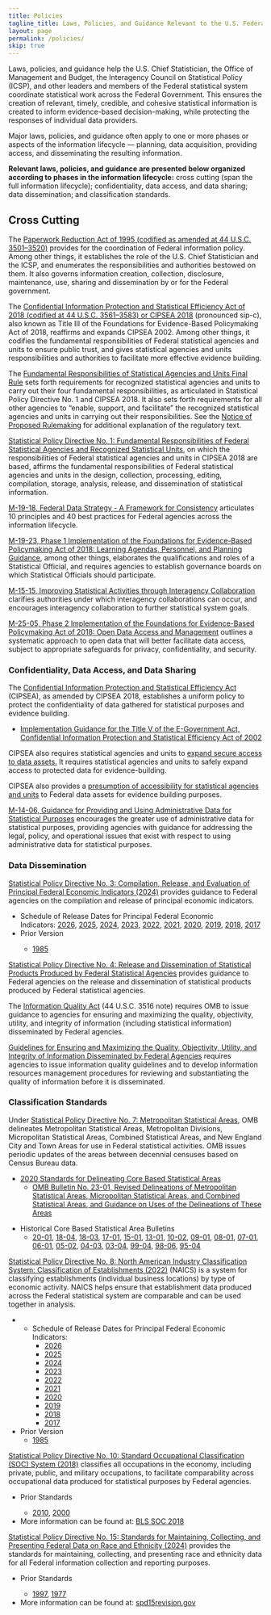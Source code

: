 ```yaml
---
title: Policies
tagline_title: Laws, Policies, and Guidance Relevant to the U.S. Federal Statistical System
layout: page
permalink: /policies/
skip: true
---
```

<p>Laws, policies, and guidance help the U.S. Chief Statistician, the Office of Management and Budget, the Interagency Council on Statistical Policy (ICSP), and other leaders and members of the Federal statistical system coordinate statistical work across the Federal Government. This ensures the creation of relevant, timely, credible, and cohesive statistical information is created to inform evidence-based decision-making, while protecting the responses of individual data providers.</p>

<p>Major laws, policies, and guidance often apply to one or more phases or aspects of the information lifecycle &mdash; planning, data acquisition, providing access, and disseminating the resulting information.</p>

<p><strong>Relevant laws, policies, and guidance are presented below organized according to phases in the information lifecycle:</strong> cross cutting (span the full information lifecycle); confidentiality, data access, and data sharing; data dissemination; and classification standards.</p>

<h2 class="font-serif-lg">Cross Cutting</h2>

<p>The <a href="https://uscode.house.gov/view.xhtml?path=/prelim@title44/chapter35&edition=prelim" class="usa-link--external" target="_blank" rel="noopener" >Paperwork Reduction Act of 1995 (codified as amended at 44 U.S.C. 3501–3520)</a> provides for the coordination of Federal information policy. Among other things, it establishes the role of the U.S. Chief Statistician and the ICSP, and enumerates the responsibilities and authorities bestowed on them. It also governs information creation, collection, disclosure, maintenance, use, sharing and dissemination by or for the Federal government.</p>

<p>The <a href="https://uscode.house.gov/view.xhtml?path=%2Fprelim%40title44%2Fchapter35%2Fsubchapter3&edition=prelim" class="usa-link--external" target="_blank" rel="noopener" >Confidential Information Protection and Statistical Efficiency Act of 2018 (codified at 44 U.S.C. 3561–3583) or CIPSEA 2018</a> (pronounced sip-c), also known as Title III of the Foundations for Evidence-Based Policymaking Act of 2018, reaffirms and expands CIPSEA 2002. Among other things, it codifies the fundamental responsibilities of Federal statistical agencies and units to ensure public trust, and gives statistical agencies and units responsibilities and authorities to facilitate more effective evidence building.</p>

<p>The <a href="https://www.federalregister.gov/public-inspection/2024-23536/fundamental-responsibilities-of-recognized-statistical-agencies-and-units" target="_blank" rel="noopener" class="usa-link--external">Fundamental Responsibilities of Statistical Agencies and Units Final Rule</a> sets forth requirements for recognized statistical agencies and units to carry out their four fundamental responsibilities, as articulated in Statistical Policy Directive No. 1 and CIPSEA 2018. It also sets forth requirements for all other agencies to “enable, support, and facilitate” the recognized statistical agencies and units in carrying out their responsibilities. See the <a href="https://www.federalregister.gov/documents/2023/08/18/2023-17664/fundamental-responsibilities-of-recognized-statistical-agencies-and-units" target="_blank" rel="noopener" class="usa-link--external">Notice of Proposed Rulemaking</a> for additional explanation of the regulatory text.</p>

<p><a href="http://www.gpo.gov/fdsys/pkg/FR-2014-12-02/pdf/2014-28326.pdf" class="usa-link--external" target="_blank" rel="noopener" >Statistical Policy Directive No. 1: Fundamental Responsibilities of Federal Statistical Agencies and Recognized Statistical Units</a>, on which the responsibilities of Federal statistical agencies and units in CIPSEA 2018 are based, affirms the fundamental responsibilities of Federal statistical agencies and units in the design, collection, processing, editing, compilation, storage, analysis, release, and dissemination of statistical information.</p>

<p><a href="https://www.whitehouse.gov/wp-content/uploads/2019/06/M-19-18.pdf" class="usa-link--external" target="_blank" rel="noopener" >M-19-18, Federal Data Strategy - A Framework for Consistency</a> articulates 10 principles and 40 best practices for Federal agencies across the information lifecycle.</p>

<p><a href="https://www.whitehouse.gov/wp-content/uploads/2019/07/M-19-23.pdf" class="usa-link--external" target="_blank" rel="noopener" >M-19-23, Phase 1 Implementation of the Foundations for Evidence-Based Policymaking Act of 2018: Learning Agendas, Personnel, and Planning Guidance</a>, among other things, elaborates the qualifications and roles of a Statistical Official, and requires agencies to establish governance boards on which Statistical Officials should participate.</p>

<p><a href="https://www.whitehouse.gov/wp-content/uploads/legacy_drupal_files/omb/memoranda/2015/m-15-15.pdf" class="usa-link--external" target="_blank" rel="noopener" >M-15-15, Improving Statistical Activities through Interagency Collaboration</a> clarifies authorities under which interagency collaborations can occur, and encourages interagency collaboration to further statistical system goals.</p>

<p><a href="https://www.whitehouse.gov/wp-content/uploads/2025/01/M-25-05-Phase-2-Implementation-of-the-Foundations-for-Evidence-Based-Policymaking-Act-of-2018-Open-Government-Data-Access-and-Management-Guidance.pdf" class="usa-link--external" target="_blank" rel="noopener" >M-25-05, Phase 2 Implementation of the Foundations for Evidence-Based Policymaking Act of 2018: Open Data Access and Management</a> outlines a systematic approach to open data that will better facilitate data access, subject to appropriate safeguards for privacy, confidentiality, and security.</p>

<h3 class="font-serif-lg">Confidentiality, Data Access, and Data Sharing</h3>

<p>The <a href="https://uscode.house.gov/view.xhtml?path=%2Fprelim%40title44%2Fchapter35%2Fsubchapter3&edition=prelim" class="usa-link--external" target="_blank" rel="noopener" >Confidential Information Protection and Statistical Efficiency Act</a> (CIPSEA), as amended by CIPSEA 2018, establishes a uniform policy to protect the confidentiality of data gathered for statistical purposes and evidence building.
<ul class="usa-list">
  <li><a href="https://www.govinfo.gov/content/pkg/FR-2007-06-15/pdf/E7-11542.pdf" class="usa-link--external" target="_blank" rel="noopener" >Implementation Guidance for the Title V of the E-Government Act, Confidential Information Protection and Statistical Efficiency Act of 2002</a></li>
</ul>
</p>

<p>CIPSEA also requires statistical agencies and units to <a href="https://www.govinfo.gov/content/pkg/USCODE-2018-title44/pdf/USCODE-2018-title44-chap35-subchapIII-partD-sec3582.pdf" class="usa-link--external" target="_blank" rel="noopener" >expand secure access to data assets.</a> It requires statistical agencies and units to safely expand access to protected data for evidence-building.</p>

<p>CIPSEA also provides a <a href="https://www.govinfo.gov/content/pkg/USCODE-2018-title44/pdf/USCODE-2018-title44-chap35-subchapIII-partD-sec3581.pdf" class="usa-link--external" target="_blank" rel="noopener" >presumption of accessibility for statistical agencies and units</a> to Federal data assets for evidence building purposes.</p>

<p><a href="https://www.whitehouse.gov/wp-content/uploads/legacy_drupal_files/omb/memoranda/2014/m-14-06.pdf" class="usa-link--external" target="_blank" rel="noopener" >M-14-06, Guidance for Providing and Using Administrative Data for Statistical Purposes</a> encourages the greater use of administrative data for statistical purposes, providing agencies with guidance for addressing the legal, policy, and operational issues that exist with respect to using administrative data for statistical purposes.</p>

<h3 class="font-serif-lg">Data Dissemination</h3>

<p><a href="https://www.govinfo.gov/content/pkg/FR-2024-02-15/pdf/2024-02972.pdf" class="usa-link--external" target="_blank" rel="noopener" >Statistical Policy Directive No. 3: Compilation, Release, and Evaluation of Principal Federal Economic Indicators (2024)</a> provides guidance to Federal agencies on the compilation and release of principal economic indicators.
<ul class="usa-list">
  <li>
    Schedule of Release Dates for Principal Federal Economic<br> 
    Indicators: 
    <a href="{{ site.baseurl }}/assets/fcsm/files/docs/OMB_pfei_schedule_release_dates_cy2026.pdf">2026</a>,
    <a href="{{ site.baseurl }}/assets/fcsm/files/docs/OMB_pfei_schedule_of_release_dates_2025.pdf">2025</a>, 
    <a href="{{ site.baseurl }}/assets/fcsm/files/docs/OMB_pfei_schedule_of_release_dates_2024.pdf">2024</a>, 
    <a href="{{ site.baseurl }}/assets/fcsm/files/docs/OMB_pfei_schedule_of_release_dates_2023.pdf">2023</a>, 
    <a href="{{ site.baseurl }}/assets/fcsm/files/docs/OMB_pfei_schedule_of_release_dates_2022.pdf">2022</a>, 
    <a href="{{ site.baseurl }}/assets/fcsm/files/docs/OMB_pfei_schedule_of_release_dates_2021.pdf">2021</a>, 
    <a href="{{ site.baseurl }}/assets/fcsm/files/docs/OMB_pfei_schedule_of_release_dates_2020.pdf">2020</a>, 
    <a href="{{ site.baseurl }}/assets/fcsm/files/docs/OMB_pfei_schedule_of_releasedates_2019.pdf">2019</a>, 
    <a href="{{ site.baseurl }}/assets/fcsm/files/docs/OMB_pfei_schedule_of_release_dates_2018.pdf">2018</a>, 
    <a href="{{ site.baseurl }}/assets/fcsm/files/docs/OMB_final_pfei_schedule_of_release_dates_2017.pdf">2017</a>
  </li>
  <li>Prior Version</li>
  <ul class="usa-list">
    <li><a href="{{ site.baseurl }}/assets/fcsm/files/docs/OMB_1985 Statistical Policy Directive No 3.pdf">1985</a></li>
  </ul>
</ul>
</p>

<p><a href="https://www.gpo.gov/fdsys/pkg/FR-2008-03-07/pdf/E8-4570.pdf" class="usa-link--external" target="_blank" rel="noopener" >Statistical Policy Directive No. 4: Release and Dissemination of Statistical Products Produced by Federal Statistical Agencies</a> provides guidance to Federal agencies on the release and dissemination of statistical products produced by Federal statistical agencies.</p>

<p>The <a href="https://www.congress.gov/106/plaws/publ554/PLAW-106publ554.pdf" class="usa-link--external" target="_blank" rel="noopener" >Information Quality Act</a> (44 U.S.C. 3516 note) requires OMB to issue guidance to agencies for ensuring and maximizing the quality, objectivity, utility, and integrity of information (including statistical information) disseminated by Federal agencies.</p>

<p><a href="https://www.govinfo.gov/content/pkg/FR-2002-02-22/pdf/R2-59.pdf" class="usa-link--external" target="_blank" rel="noopener" >Guidelines for Ensuring and Maximizing the Quality, Objectivity, Utility, and Integrity of Information Disseminated by Federal Agencies</a> requires agencies to issue information quality guidelines and to develop information resources management procedures for reviewing and substantiating the quality of information before it is disseminated.</p>

<h3 class="font-serif-lg">Classification Standards</h3>

<p>Under <a href="https://www.federalregister.gov/documents/2021/07/16/2021-15159/2020-standards-for-delineating-core-based-statistical-areas/" class="usa-link--external" target="_blank" rel="noopener" >Statistical Policy Directive No. 7: Metropolitan Statistical Areas</a>, OMB delineates Metropolitan Statistical Areas, Metropolitan Divisions, Micropolitan Statistical Areas, Combined Statistical Areas, and New England City and Town Areas for use in Federal statistical activities. OMB issues periodic updates of the areas between decennial censuses based on Census Bureau data.
<ul class="usa-list">
  <li>
    <span><a href="https://www.govinfo.gov/content/pkg/FR-2021-07-16/pdf/2021-15159.pdf" class="usa-link--external" target="_blank" rel="noopener" >2020 Standards for Delineating Core Based Statistical Areas</a></span>
    <ul class="usa-list">
      <li><a href="https://www.whitehouse.gov/wp-content/uploads/2023/07/OMB-Bulletin-23-01.pdf" class="usa-link--external" target="_blank" rel="noopener" >OMB Bulletin No. 23-01, Revised Delineations of Metropolitan Statistical Areas, Micropolitan Statistical Areas, and Combined Statistical Areas, and Guidance on Uses of the Delineations of These Areas</a></li>
    </ul>
  </li>
</ul>
<ul class="usa-list">
  <li>
    <span>Historical Core Based Statistical Area Bulletins</span>
    <ul class="usa-list">
      <li><a href="https://www.whitehouse.gov/wp-content/uploads/2020/03/Bulletin-20-01.pdf" class="usa-link--external" target="_blank" rel="noopener" >20-01</a>, <a href="https://www.whitehouse.gov/wp-content/uploads/2018/09/Bulletin-18-04.pdf" class="usa-link--external" target="_blank" rel="noopener" >18-04</a>, <a href="https://www.whitehouse.gov/wp-content/uploads/2018/04/OMB-BULLETIN-NO.-18-03-Final.pdf" class="usa-link--external" target="_blank" rel="noopener" >18-03</a>, <a href="https://www.whitehouse.gov/wp-content/uploads/legacy_drupal_files/omb/bulletins/2017/b-17-01.pdf" class="usa-link--external" target="_blank" rel="noopener" >17-01</a>, <a href="https://www.whitehouse.gov/wp-content/uploads/legacy_drupal_files/omb/bulletins/2015/15-01.pdf" class="usa-link--external" target="_blank" rel="noopener" >15-01</a>, <a href="https://www.whitehouse.gov/wp-content/uploads/legacy_drupal_files/omb/bulletins/2013/b13-01.pdf" class="usa-link--external" target="_blank" rel="noopener" >13-01</a>, <a href="https://www.whitehouse.gov/wp-content/uploads/legacy_drupal_files/omb/bulletins/2010/b10-02.pdf" class="usa-link--external" target="_blank" rel="noopener" >10-02</a>, <a href="https://www.whitehouse.gov/wp-content/uploads/legacy_drupal_files/omb/bulletins/2009/09-01.pdf" class="usa-link--external" target="_blank" rel="noopener" >09-01</a>, <a href="https://www.whitehouse.gov/wp-content/uploads/legacy_drupal_files/omb/bulletins/2001-2008/b08-01.pdf" class="usa-link--external" target="_blank" rel="noopener" >08-01</a>, <a href="https://www.whitehouse.gov/wp-content/uploads/legacy_drupal_files/omb/bulletins/2001-2008/b07-01.pdf" class="usa-link--external" target="_blank" rel="noopener" >07-01</a>, <a href="https://www.whitehouse.gov/wp-content/uploads/legacy_drupal_files/omb/bulletins/2001-2008/b06-01_correction_2.pdf" class="usa-link--external" target="_blank" rel="noopener" >06-01</a>, <a href="https://www.whitehouse.gov/wp-content/uploads/2017/11/bulletins_fy05_b05-02.pdf" class="usa-link--external" target="_blank" rel="noopener" >05-02</a>, <a href="https://www.whitehouse.gov/wp-content/uploads/2017/11/bulletins_fy04_b04-03.pdf" class="usa-link--external" target="_blank" rel="noopener" >04-03</a>, <a href="https://www.whitehouse.gov/wp-content/uploads/2017/11/bulletins_b03-04.pdf" class="usa-link--external" target="_blank" rel="noopener" >03-04</a>, <a href="https://www.whitehouse.gov/wp-content/uploads/2017/11/bulletins_b99-04.pdf" class="usa-link--external" target="_blank" rel="noopener" >99-04</a>, <a href="https://www.whitehouse.gov/wp-content/uploads/legacy_drupal_files/omb/bulletins/metro.pdf" class="usa-link--external" target="_blank" rel="noopener" >98-06</a>, <a href="https://www.whitehouse.gov/wp-content/uploads/2017/11/1995_OMB_Bulletin_No_95_04.pdf" class="usa-link--external" target="_blank" rel="noopener" >95-04</a></li>
    </ul>
  </li>
</ul>
</p>

<p><a href="https://www.govinfo.gov/content/pkg/FR-2021-12-21/pdf/2021-27536.pdf" class="usa-link--external" target="_blank" rel="noopener" >Statistical Policy Directive No. 8: North American Industry Classification System: Classification of Establishments (2022)</a> (NAICS) is a system for classifying establishments (individual business locations) by type of economic activity. NAICS helps ensure that establishment data produced across the Federal statistical system are comparable and can be used together in analysis.
<ul class="usa-list">
  <li>
    <ul class="usa-list">
      <li>
        Schedule of Release Dates for Principal Federal Economic<br> 
        Indicators:
        <ul class="usa-list">
          <li><a href="{{ site.baseurl }}/assets/fcsm/files/docs/OMB_pfei_schedule_release_dates_cy2026.pdf">2026</a></li>
          <li><a href="{{ site.baseurl }}/assets/fcsm/files/docs/OMB_pfei_schedule_of_release_dates_2025.pdf">2025</a></li>
          <li><a href="{{ site.baseurl }}/assets/fcsm/files/docs/OMB_pfei_schedule_of_release_dates_2024.pdf">2024</a></li>
          <li><a href="{{ site.baseurl }}/assets/fcsm/files/docs/OMB_pfei_schedule_of_release_dates_2023.pdf">2023</a></li>
          <li><a href="{{ site.baseurl }}/assets/fcsm/files/docs/OMB_pfei_schedule_of_release_dates_2022.pdf">2022</a></li>
          <li><a href="{{ site.baseurl }}/assets/fcsm/files/docs/OMB_pfei_schedule_of_release_dates_2021.pdf">2021</a></li>
          <li><a href="{{ site.baseurl }}/assets/fcsm/files/docs/OMB_pfei_schedule_of_release_dates_2020.pdf">2020</a></li>
          <li><a href="{{ site.baseurl }}/assets/fcsm/files/docs/OMB_pfei_schedule_of_releasedates_2019.pdf">2019</a></li>
          <li><a href="{{ site.baseurl }}/assets/fcsm/files/docs/OMB_pfei_schedule_of_release_dates_2018.pdf">2018</a></li>
          <li><a href="{{ site.baseurl }}/assets/fcsm/files/docs/OMB_final_pfei_schedule_of_release_dates_2017.pdf">2017</a></li>
        </ul>
      </li>
    </ul>
  </li>
  <li>
    Prior Version
    <ul class="usa-list">
      <li>
        <a href="{{ site.baseurl }}/assets/fcsm/files/docs/OMB_1985 Statistical Policy Directive No 3.pdf">1985</a>
      </li>
    </ul>
  </li>
</ul>
</p>

<p><a href="https://www.gpo.gov/fdsys/pkg/FR-2017-11-28/pdf/2017-25622.pdf" class="usa-link--external" target="_blank" rel="noopener" >Statistical Policy Directive No. 10: Standard Occupational Classification (SOC) System (2018)</a> classifies all occupations in the economy, including private, public, and military occupations, to facilitate comparability across occupational data produced for statistical purposes by Federal agencies.
<ul class="usa-list">
  <li>Prior Standards</li>
  <ul class="usa-list">
    <li>
      <a href="https://www.govinfo.gov/content/pkg/FR-2009-01-21/pdf/E9-1094.pdf" class="usa-link--external" target="_blank" rel="noopener" >2010</a>,
      <a href= "{{ site.baseurl }}/assets/files/99-25445.pdf" class="usa-link--external" class="usa-link--external" target="_blank" rel="noopener">2000</a>
    </li>
  </ul>
  <li>More information can be found at: <a href="https://www.bls.gov/soc/" class="usa-link--external" target="_blank">BLS SOC 2018</a></li>
</ul>
</p>

<p><a href="https://www.govinfo.gov/content/pkg/FR-2024-03-29/pdf/2024-06469.pdf" class="usa-link--external" target="_blank" rel="noopener" >Statistical Policy Directive No. 15: Standards for Maintaining, Collecting, and Presenting Federal Data on Race and Ethnicity (2024)</a> provides the standards for maintaining, collecting, and presenting race and ethnicity data for all Federal information collection and reporting purposes.
<ul class="usa-list">
  <li>Prior Standards</li>
  <ul class="usa-list">
    <li>
      <a href="https://www.govinfo.gov/content/pkg/FR-1997-10-30/pdf/97-28653.pdf" class="usa-link--external" target="_blank" rel="noopener" >1997</a>, 
      <a href="https://www2.census.gov/about/ombraceethnicityitwg/1978-statistical-policy-handbook.pdf" class="usa-link--external" target="_blank" rel="noopener" >1977</a>
    </li>
  </ul>
  <li>More information can be found at: <a href="https://spd15revision.gov/" class="usa-link--external" target="_blank">spd15revision.gov</a></li>
</ul>
</p>
